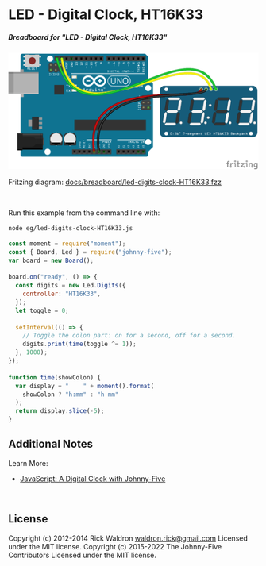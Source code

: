 <!--remove-start-->

# LED - Digital Clock, HT16K33

<!--remove-end-->






##### Breadboard for "LED - Digital Clock, HT16K33"



![docs/breadboard/led-digits-clock-HT16K33.png](breadboard/led-digits-clock-HT16K33.png)<br>

Fritzing diagram: [docs/breadboard/led-digits-clock-HT16K33.fzz](breadboard/led-digits-clock-HT16K33.fzz)

&nbsp;




Run this example from the command line with:
```bash
node eg/led-digits-clock-HT16K33.js
```


```javascript
const moment = require("moment");
const { Board, Led } = require("johnny-five");
var board = new Board();

board.on("ready", () => {
  const digits = new Led.Digits({
    controller: "HT16K33",
  });
  let toggle = 0;

  setInterval(() => {
    // Toggle the colon part: on for a second, off for a second.
    digits.print(time(toggle ^= 1));
  }, 1000);
});

function time(showColon) {
  var display = "    " + moment().format(
    showColon ? "h:mm" : "h mm"
  );
  return display.slice(-5);
}

```








## Additional Notes
Learn More:
- [JavaScript: A Digital Clock with Johnny-Five](http://bocoup.com/weblog/javascript-arduino-digital-clock-johnny-five/)

&nbsp;

<!--remove-start-->

## License
Copyright (c) 2012-2014 Rick Waldron <waldron.rick@gmail.com>
Licensed under the MIT license.
Copyright (c) 2015-2022 The Johnny-Five Contributors
Licensed under the MIT license.

<!--remove-end-->
